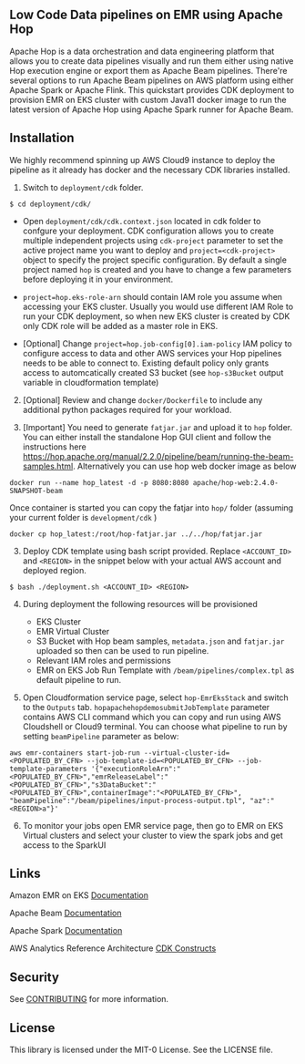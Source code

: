 ## Low Code Data pipelines on EMR using Apache Hop

Apache Hop is a data orchestration and data engineering platform that allows you to create data pipelines visually and run them either using native Hop execution engine 
or export them as Apache Beam pipelines.
There're several options to run Apache Beam pipelines on AWS platform using either Apache Spark or Apache Flink. This quickstart provides CDK deployment to provision EMR on EKS cluster 
with custom Java11 docker image to run the latest version of Apache Hop using Apache Spark runner for Apache Beam. 

## Installation

We highly recommend spinning up AWS Cloud9 instance to deploy the pipeline as it already has docker and the necessary CDK libraries installed. 


1. Switch to `deployment/cdk` folder. 

```
$ cd deployment/cdk/

```

            
            
* Open `deployment/cdk/cdk.context.json` located in cdk folder to confgure your deployment. CDK configuration allows you to create multiple independent projects using `cdk-project` parameter 
to set the active project name you want to deploy and `project=<cdk-project>` object to specify the project specific configuration. By default a single project named `hop` is created and you 
have to change a few parameters before deploying it in your environment.

- `project=hop.eks-role-arn` should contain IAM role you assume when accessing your EKS cluster. Usually you would use different IAM Role to run your CDK deployment, so when new EKS cluster is created by CDK only CDK role will be added 
as a master role in EKS. 
   
* [Optional] Change `project=hop.job-config[0].iam-policy` IAM policy to configure access to data and other AWS services your Hop pipelines needs to be able to connect to. Existing default policy only grants access to automcatically created S3 bucket (see `hop-s3Bucket` output variable in cloudformation template)

2. [Optional] Review and change `docker/Dockerfile` to include any additional python packages required for your workload. 

3. [Important] You need to generate `fatjar.jar` and upload it to `hop` folder. You can either install the standalone Hop GUI client and follow the instructions here https://hop.apache.org/manual/2.2.0/pipeline/beam/running-the-beam-samples.html. Alternatively you can use hop web docker image as below

```
docker run --name hop_latest -d -p 8080:8080 apache/hop-web:2.4.0-SNAPSHOT-beam

```
Once container is started you can copy the fatjar into `hop/` folder (assuming your current folder is `development/cdk` )

```
docker cp hop_latest:/root/hop-fatjar.jar ../../hop/fatjar.jar

```
 
3. Deploy CDK template using bash script provided. Replace `<ACCOUNT_ID>` and `<REGION>` in the snippet below with your actual AWS account and deployed region.

```
$ bash ./deployment.sh <ACCOUNT_ID> <REGION>
```


4. During deployment the following resources will be provisioned 
    - EKS Cluster
    - EMR Virtual Cluster
    - S3 Bucket with Hop beam samples, `metadata.json` and `fatjar.jar` uploaded so then can be used to run pipeline. 
    - Relevant IAM roles and permissions
    - EMR on EKS Job Run Template with `/beam/pipelines/complex.tpl` as default pipeline to run. 

5. Open Cloudformation service page, select `hop-EmrEksStack` and switch to the `Outputs` tab. `hopapachehopdemosubmitJobTemplate` parameter contains AWS CLI command which you can copy and run using AWS Cloudshell or Cloud9 terminal. You can choose what pipeline to run by setting `beamPipeline` parameter as below:

```
aws emr-containers start-job-run --virtual-cluster-id=<POPULATED_BY_CFN> --job-template-id=<POPULATED_BY_CFN> --job-template-parameters '{"executionRoleArn":"<POPULATED_BY_CFN>","emrReleaseLabel":"<POPULATED_BY_CFN>","s3DataBucket":"<POPULATED_BY_CFN>",containerImage":"<POPULATED_BY_CFN>", "beamPipeline":"/beam/pipelines/input-process-output.tpl", "az":"<REGION>a"}'

``` 

6. To monitor your jobs open EMR service page, then go to EMR on EKS Virtual clusters and select your cluster to view the spark jobs and get access to the SparkUI 


## Links

Amazon EMR on EKS  [Documentation](https://docs.aws.amazon.com/emr/latest/EMR-on-EKS-DevelopmentGuide/emr-eks.html) 

Apache Beam [Documentation](https://beam.apache.org/)

Apache Spark [Documentation](https://spark.apache.org/)

AWS Analytics Reference Architecture [CDK Constructs](https://constructs.dev/packages/aws-analytics-reference-architecture)

## Security

See [CONTRIBUTING](CONTRIBUTING.md#security-issue-notifications) for more information.

## License

This library is licensed under the MIT-0 License. See the LICENSE file.